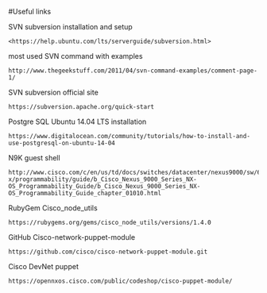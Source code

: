 #Useful links 

SVN subversion installation and setup

    <https://help.ubuntu.com/lts/serverguide/subversion.html>

most used SVN command with examples

    http://www.thegeekstuff.com/2011/04/svn-command-examples/comment-page-1/

SVN subversion official site

    https://subversion.apache.org/quick-start

Postgre SQL Ubuntu 14.04 LTS installation

    https://www.digitalocean.com/community/tutorials/how-to-install-and-use-postgresql-on-ubuntu-14-04

N9K guest shell

    http://www.cisco.com/c/en/us/td/docs/switches/datacenter/nexus9000/sw/6-x/programmability/guide/b_Cisco_Nexus_9000_Series_NX-OS_Programmability_Guide/b_Cisco_Nexus_9000_Series_NX-OS_Programmability_Guide_chapter_01010.html

RubyGem Cisco_node_utils

    https://rubygems.org/gems/cisco_node_utils/versions/1.4.0

GitHub Cisco-network-puppet-module

    https://github.com/cisco/cisco-network-puppet-module.git

Cisco DevNet puppet

    https://opennxos.cisco.com/public/codeshop/cisco-puppet-module/
